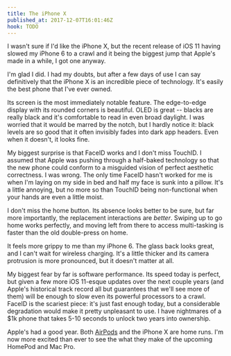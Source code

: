 ```yaml
---
title: The iPhone X
published_at: 2017-12-07T16:01:46Z
hook: TODO
---
```


I wasn't sure if I'd like the iPhone X, but the recent
release of iOS 11 having slowed my iPhone 6 to a crawl and
it being the biggest jump that Apple's made in a while, I
got one anyway.

I'm glad I did. I had my doubts, but after a few days of
use I can say definitively that the iPhone X is an
incredible piece of technology. It's easily the best phone
that I've ever owned.

Its screen is the most immediately notable feature. The
edge-to-edge display with its rounded corners is beautiful.
OLED is great -- blacks are really black and it's
comfortable to read in even broad daylight. I was worried
that it would be marred by the notch, but I hardly notice
it: black levels are so good that it often invisibly fades
into dark app headers. Even when it doesn't, it looks fine.

My biggest surprise is that FaceID works and I don't miss
TouchID. I assumed that Apple was pushing through a
half-baked technology so that the new phone could conform
to a misguided vision of perfect aesthetic correctness. I
was wrong. The only time FaceID hasn't worked for me is
when I'm laying on my side in bed and half my face is sunk
into a pillow. It's a little annoying, but no more so than
TouchID being non-functional when your hands are even a
little moist.

I don't miss the home button. Its absence looks better to
be sure, but far more importantly, the replacement
interactions are _better_. Swiping up to go home works
perfectly, and moving left from there to access
multi-tasking is faster than the old double-press on home.

It feels more grippy to me than my iPhone 6. The glass back
looks great, and I can't wait for wireless charging. It's a
little thicker and its camera protrusion is more
pronounced, but it doesn't matter at all.

My biggest fear by far is software performance. Its speed
today is perfect, but given a few more iOS 11-esque updates
over the next couple years (and Apple's historical track
record all but guarantees that we'll see more of them) will
be enough to slow even its powerful processors to a crawl.
FaceID is the scariest piece: it's just fast enough today,
but a considerable degradation would make it pretty
unpleasant to use. I have nightmares of a $1k phone that
takes 5-10 seconds to unlock two years into ownership.

Apple's had a good year. Both [AirPods](/fragments/airpods)
and the iPhone X are home runs. I'm now more excited than
ever to see the what they make of the upcoming HomePod and
Mac Pro.
